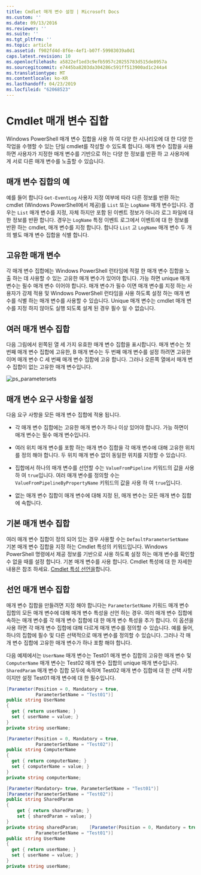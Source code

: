 ```yaml
---
title: Cmdlet 매개 변수 설정 | Microsoft Docs
ms.custom: ''
ms.date: 09/13/2016
ms.reviewer: ''
ms.suite: ''
ms.tgt_pltfrm: ''
ms.topic: article
ms.assetid: f902fd4d-8f6e-4ef1-b07f-59983039a0d1
caps.latest.revision: 10
ms.openlocfilehash: a5822ef1ed3c9efb5957c20255783d515de8957a
ms.sourcegitcommit: e7445ba8203da304286c591ff513900ad1c244a4
ms.translationtype: MT
ms.contentlocale: ko-KR
ms.lasthandoff: 04/23/2019
ms.locfileid: "62068523"
---
```

# <a name="cmdlet-parameter-sets"></a>Cmdlet 매개 변수 집합

Windows PowerShell 매개 변수 집합을 사용 하 여 다양 한 시나리오에 대 한 다양 한 작업을 수행할 수 있는 단일 cmdlet를 작성할 수 있도록 합니다. 매개 변수 집합을 사용 하면 사용자가 지정한 매개 변수를 기반으로 하는 다양 한 정보를 반환 하 고 사용자에 게 서로 다른 매개 변수를 노출할 수 있습니다.

## <a name="examples-of-parameter-sets"></a>매개 변수 집합의 예

예를 들어 합니다 `Get-EventLog` 사용자 지정 여부에 따라 다른 정보를 반환 하는 cmdlet (Windows PowerShell에서 제공)를 `List` 또는 `LogName` 매개 변수입니다. 경우는 `List` 매개 변수를 지정, 자체 하지만 포함 된 이벤트 정보가 아니라 로그 파일에 대 한 정보를 반환 합니다. 경우는 `LogName` 특정 이벤트 로그에서 이벤트에 대 한 정보를 반환 하는 cmdlet, 매개 변수를 지정 합니다. 합니다 `List` 고 `LogName` 매개 변수 두 개의 별도 매개 변수 집합을 식별 합니다.

## <a name="unique-parameter"></a>고유한 매개 변수

각 매개 변수 집합에는 Windows PowerShell 런타임에 적절 한 매개 변수 집합을 노출 하는 데 사용할 수 있는 고유한 매개 변수가 있어야 합니다. 가능 하면 unique 매개 변수는 필수 매개 변수 이어야 합니다. 매개 변수가 필수 이면 매개 변수를 지정 하는 사용자가 강제 적용 및 Windows PowerShell 런타임을 사용 하도록 설정 하는 매개 변수를 식별 하는 매개 변수를 사용할 수 있습니다. Unique 매개 변수는 cmdlet 매개 변수를 지정 하지 않아도 실행 되도록 설계 된 경우 필수 일 수 없습니다.

## <a name="multiple-parameter-sets"></a>여러 매개 변수 집합

다음 그림에서 왼쪽된 열 세 가지 유효한 매개 변수 집합을 표시합니다. 매개 변수는 첫 번째 매개 변수 집합에 고유한, B 매개 변수는 두 번째 매개 변수를 설정 하려면 고유한 이며 매개 변수 C 세 번째 매개 변수 집합에 고유 합니다. 그러나 오른쪽 열에서 매개 변수 집합이 없는 고유한 매개 변수입니다.

![ps_parametersets](../media/ps-parametersets.gif)

## <a name="parameter-set-requirements"></a>매개 변수 요구 사항을 설정

다음 요구 사항을 모든 매개 변수 집합에 적용 됩니다.

- 각 매개 변수 집합에는 고유한 매개 변수가 하나 이상 있어야 합니다. 가능 하면이 매개 변수는 필수 매개 변수입니다.

- 여러 위치 매개 변수를 포함 하는 매개 변수 집합을 각 매개 변수에 대해 고유한 위치를 정의 해야 합니다. 두 위치 매개 변수 없이 동일한 위치를 지정할 수 있습니다.

- 집합에서 하나의 매개 변수를 선언할 수는 `ValueFromPipeline` 키워드의 값을 사용 하 여 `true`입니다. 여러 매개 변수를 정의할 수는 `ValueFromPipelineByPropertyName` 키워드의 값을 사용 하 여 `true`입니다.

- 없는 매개 변수 집합이 매개 변수에 대해 지정 된, 매개 변수는 모든 매개 변수 집합에 속합니다.

## <a name="default-parameter-sets"></a>기본 매개 변수 집합

여러 매개 변수 집합이 정의 되어 있는 경우 사용할 수는 `DefaultParameterSetName` 기본 매개 변수 집합을 지정 하는 Cmdlet 특성의 키워드입니다. Windows PowerShell 명령에서 제공 정보를 기반으로 사용 하도록 설정 하는 매개 변수를 확인할 수 없을 때를 설정 합니다. 기본 매개 변수를 사용 합니다. Cmdlet 특성에 대 한 자세한 내용은 참조 하세요. [Cmdlet 특성 선언을](./cmdlet-attribute-declaration.md)합니다.

## <a name="declaring-parameter-sets"></a>선언 매개 변수 집합

매개 변수 집합을 만들려면 지정 해야 합니다는 `ParameterSetName` 키워드 매개 변수 집합의 모든 매개 변수에 대해 매개 변수 특성을 선언 하는 경우. 여러 매개 변수 집합에 속하는 매개 변수를 각 매개 변수 집합에 대 한 매개 변수 특성을 추가 합니다. 이 옵션을 사용 하면 각 매개 변수 집합에 대해 다르게 매개 변수를 정의할 수 있습니다. 예를 들어, 하나의 집합에 필수 및 다른 선택적으로 매개 변수를 정의할 수 있습니다. 그러나 각 매개 변수 집합에 고유한 매개 변수가 하나 포함 해야 합니다.

다음 예제에서는 `UserName` 매개 변수는 Test01 매개 변수 집합의 고유한 매개 변수 및 `ComputerName` 매개 변수는 Test02 매개 변수 집합의 unique 매개 변수입니다. `SharedParam` 매개 변수 집합 모두에 속하며 Test02 매개 변수 집합에 대 한 선택 사항 이지만 설정 Test01 매개 변수에 대 한 필수입니다.

```csharp
[Parameter(Position = 0, Mandatory = true,
           ParameterSetName = "Test01")]
public string UserName
{
  get { return userName; }
  set { userName = value; }
}
private string userName;

[Parameter(Position = 0, Mandatory = true,
           ParameterSetName = "Test02")]
public string ComputerName
{
  get { return computerName; }
  set { computerName = value; }
}
private string computerName;

[Parameter(Mandatory= true, ParameterSetName = "Test01")]
[Parameter(ParameterSetName = "Test02")]
public string SharedParam
{
    get { return sharedParam; }
    set { sharedParam = value; }
}
private string sharedParam;    [Parameter(Position = 0, Mandatory = true,
           ParameterSetName = "Test01")]
public string UserName
{
  get { return userName; }
  set { userName = value; }
}
private string userName;
```